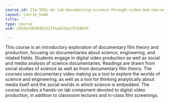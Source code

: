 ```yaml
---
course_id: 21a-550j-dv-lab-documenting-science-through-video-and-new-media-fall-2012
layout: course_home
title: ''
type: course
uid: a55de2d030452523fea552ba75358635

---
```

This course is an introductory exploration of documentary film theory and production, focusing on documentaries about science, engineering, and related fields. Students engage in digital video production as well as social and media analysis of science documentaries. Readings are drawn from social studies of science as well as from documentary film theory. The courses uses documentary video making as a tool to explore the worlds of science and engineering, as well as a tool for thinking analytically about media itself and the social worlds in which science is embedded. The course includes a hands-on lab component devoted to digital video production, in addition to classroom lectures and in-class film screenings.
